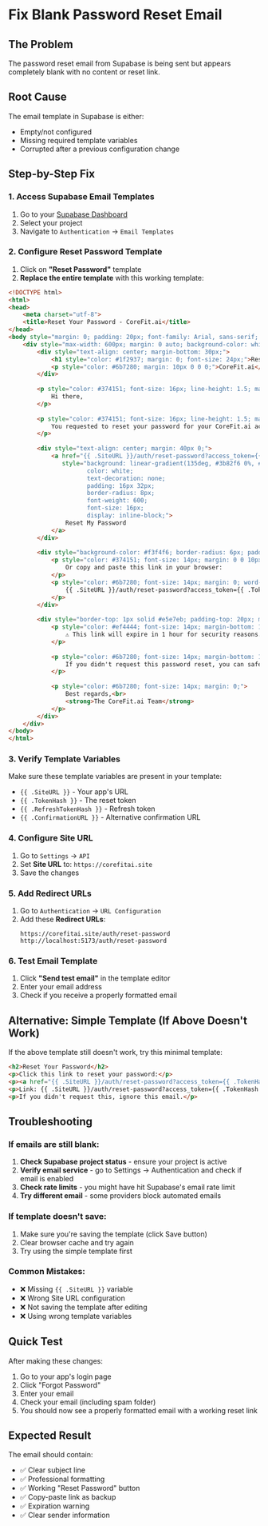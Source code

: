 # Fix Blank Password Reset Email

## The Problem
The password reset email from Supabase is being sent but appears completely blank with no content or reset link.

## Root Cause
The email template in Supabase is either:
- Empty/not configured
- Missing required template variables
- Corrupted after a previous configuration change

## Step-by-Step Fix

### 1. Access Supabase Email Templates
1. Go to your [Supabase Dashboard](https://supabase.com/dashboard)
2. Select your project
3. Navigate to `Authentication` → `Email Templates`

### 2. Configure Reset Password Template
1. Click on **"Reset Password"** template
2. **Replace the entire template** with this working template:

```html
<!DOCTYPE html>
<html>
<head>
    <meta charset="utf-8">
    <title>Reset Your Password - CoreFit.ai</title>
</head>
<body style="margin: 0; padding: 20px; font-family: Arial, sans-serif; background-color: #f9fafb;">
    <div style="max-width: 600px; margin: 0 auto; background-color: white; border-radius: 8px; padding: 40px; box-shadow: 0 2px 4px rgba(0,0,0,0.1);">
        <div style="text-align: center; margin-bottom: 30px;">
            <h1 style="color: #1f2937; margin: 0; font-size: 24px;">Reset Your Password</h1>
            <p style="color: #6b7280; margin: 10px 0 0 0;">CoreFit.ai</p>
        </div>
        
        <p style="color: #374151; font-size: 16px; line-height: 1.5; margin-bottom: 20px;">
            Hi there,
        </p>
        
        <p style="color: #374151; font-size: 16px; line-height: 1.5; margin-bottom: 30px;">
            You requested to reset your password for your CoreFit.ai account. Click the button below to create a new password:
        </p>
        
        <div style="text-align: center; margin: 40px 0;">
            <a href="{{ .SiteURL }}/auth/reset-password?access_token={{ .TokenHash }}&refresh_token={{ .RefreshTokenHash }}&type=recovery" 
               style="background: linear-gradient(135deg, #3b82f6 0%, #10b981 100%); 
                      color: white; 
                      text-decoration: none; 
                      padding: 16px 32px; 
                      border-radius: 8px; 
                      font-weight: 600; 
                      font-size: 16px; 
                      display: inline-block;">
                Reset My Password
            </a>
        </div>
        
        <div style="background-color: #f3f4f6; border-radius: 6px; padding: 20px; margin: 30px 0;">
            <p style="color: #374151; font-size: 14px; margin: 0 0 10px 0; font-weight: 600;">
                Or copy and paste this link in your browser:
            </p>
            <p style="color: #6b7280; font-size: 14px; margin: 0; word-break: break-all;">
                {{ .SiteURL }}/auth/reset-password?access_token={{ .TokenHash }}&refresh_token={{ .RefreshTokenHash }}&type=recovery
            </p>
        </div>
        
        <div style="border-top: 1px solid #e5e7eb; padding-top: 20px; margin-top: 30px;">
            <p style="color: #ef4444; font-size: 14px; margin-bottom: 15px; font-weight: 600;">
                ⚠️ This link will expire in 1 hour for security reasons.
            </p>
            
            <p style="color: #6b7280; font-size: 14px; margin-bottom: 10px;">
                If you didn't request this password reset, you can safely ignore this email. Your password will remain unchanged.
            </p>
            
            <p style="color: #6b7280; font-size: 14px; margin: 0;">
                Best regards,<br>
                <strong>The CoreFit.ai Team</strong>
            </p>
        </div>
    </div>
</body>
</html>
```

### 3. Verify Template Variables
Make sure these template variables are present in your template:
- `{{ .SiteURL }}` - Your app's URL
- `{{ .TokenHash }}` - The reset token
- `{{ .RefreshTokenHash }}` - Refresh token
- `{{ .ConfirmationURL }}` - Alternative confirmation URL

### 4. Configure Site URL
1. Go to `Settings` → `API`
2. Set **Site URL** to: `https://corefitai.site`
3. Save the changes

### 5. Add Redirect URLs
1. Go to `Authentication` → `URL Configuration`
2. Add these **Redirect URLs**:
   ```
   https://corefitai.site/auth/reset-password
   http://localhost:5173/auth/reset-password
   ```

### 6. Test Email Template
1. Click **"Send test email"** in the template editor
2. Enter your email address
3. Check if you receive a properly formatted email

## Alternative: Simple Template (If Above Doesn't Work)

If the above template still doesn't work, try this minimal template:

```html
<h2>Reset Your Password</h2>
<p>Click this link to reset your password:</p>
<p><a href="{{ .SiteURL }}/auth/reset-password?access_token={{ .TokenHash }}&refresh_token={{ .RefreshTokenHash }}&type=recovery">Reset Password</a></p>
<p>Link: {{ .SiteURL }}/auth/reset-password?access_token={{ .TokenHash }}&refresh_token={{ .RefreshTokenHash }}&type=recovery</p>
<p>If you didn't request this, ignore this email.</p>
```

## Troubleshooting

### If emails are still blank:
1. **Check Supabase project status** - ensure your project is active
2. **Verify email service** - go to Settings → Authentication and check if email is enabled
3. **Check rate limits** - you might have hit Supabase's email rate limit
4. **Try different email** - some providers block automated emails

### If template doesn't save:
1. Make sure you're saving the template (click Save button)
2. Clear browser cache and try again
3. Try using the simple template first

### Common Mistakes:
- ❌ Missing `{{ .SiteURL }}` variable
- ❌ Wrong Site URL configuration
- ❌ Not saving the template after editing
- ❌ Using wrong template variables

## Quick Test
After making these changes:
1. Go to your app's login page
2. Click "Forgot Password"
3. Enter your email
4. Check your email (including spam folder)
5. You should now see a properly formatted email with a working reset link

## Expected Result
The email should contain:
- ✅ Clear subject line
- ✅ Professional formatting
- ✅ Working "Reset Password" button
- ✅ Copy-paste link as backup
- ✅ Expiration warning
- ✅ Clear sender information